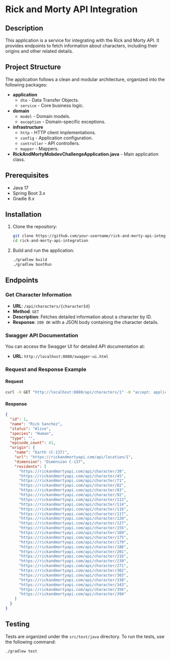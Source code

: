 # Rick and Morty API Integration

## Description

This application is a service for integrating with the Rick and Morty API. It provides endpoints to fetch information about characters, including their origins and other related details.

## Project Structure

The application follows a clean and modular architecture, organized into the following packages:

- **application**
    - `dto` - Data Transfer Objects.
    - `service` - Core business logic.
- **domain**
    - `model` - Domain models.
    - `exception` - Domain-specific exceptions.
- **infrastructure**
    - `http` - HTTP client implementations.
    - `config` - Application configuration.
    - `controller` - API controllers.
    - `mapper` - Mappers.
- **RickAndMortyMobdevChallengeApplication.java** - Main application class.

## Prerequisites

- Java 17
- Spring Boot 3.x
- Gradle 8.x

## Installation

1. Clone the repository:
   ```sh
   git clone https://github.com/your-username/rick-and-morty-api-integration.git
   cd rick-and-morty-api-integration

2. Build and run the application:
   ```sh
   ./gradlew build
   ./gradlew bootRun

## Endpoints

### Get Character Information

- **URL**: `/api/characters/{characterId}`
- **Method**: `GET`
- **Description**: Fetches detailed information about a character by ID.
- **Response**: `200 OK` with a JSON body containing the character details.

### Swagger API Documentation

You can access the Swagger UI for detailed API documentation at:
- **URL**: `http://localhost:8080/swagger-ui.html`

### Request and Response Example

#### Request

```sh
curl -X GET "http://localhost:8080/api/characters/1" -H "accept: application/json"
```

#### Response

```json
{
  "id": 1,
  "name": "Rick Sanchez",
  "status": "Alive",
  "species": "Human",
  "type": "",
  "episode_count": 41,
  "origin": {
    "name": "Earth (C-137)",
    "url": "https://rickandmortyapi.com/api/location/1",
    "dimension": "Dimension C-137",
    "residents": [
      "https://rickandmortyapi.com/api/character/38",
      "https://rickandmortyapi.com/api/character/45",
      "https://rickandmortyapi.com/api/character/71",
      "https://rickandmortyapi.com/api/character/82",
      "https://rickandmortyapi.com/api/character/83",
      "https://rickandmortyapi.com/api/character/92",
      "https://rickandmortyapi.com/api/character/112",
      "https://rickandmortyapi.com/api/character/114",
      "https://rickandmortyapi.com/api/character/116",
      "https://rickandmortyapi.com/api/character/117",
      "https://rickandmortyapi.com/api/character/120",
      "https://rickandmortyapi.com/api/character/127",
      "https://rickandmortyapi.com/api/character/155",
      "https://rickandmortyapi.com/api/character/169",
      "https://rickandmortyapi.com/api/character/175",
      "https://rickandmortyapi.com/api/character/179",
      "https://rickandmortyapi.com/api/character/186",
      "https://rickandmortyapi.com/api/character/201",
      "https://rickandmortyapi.com/api/character/216",
      "https://rickandmortyapi.com/api/character/239",
      "https://rickandmortyapi.com/api/character/271",
      "https://rickandmortyapi.com/api/character/302",
      "https://rickandmortyapi.com/api/character/303",
      "https://rickandmortyapi.com/api/character/338",
      "https://rickandmortyapi.com/api/character/343",
      "https://rickandmortyapi.com/api/character/356",
      "https://rickandmortyapi.com/api/character/394"
    ]
  }
}
```

## Testing

Tests are organized under the `src/test/java` directory. To run the tests, use the following command:

```sh
./gradlew test